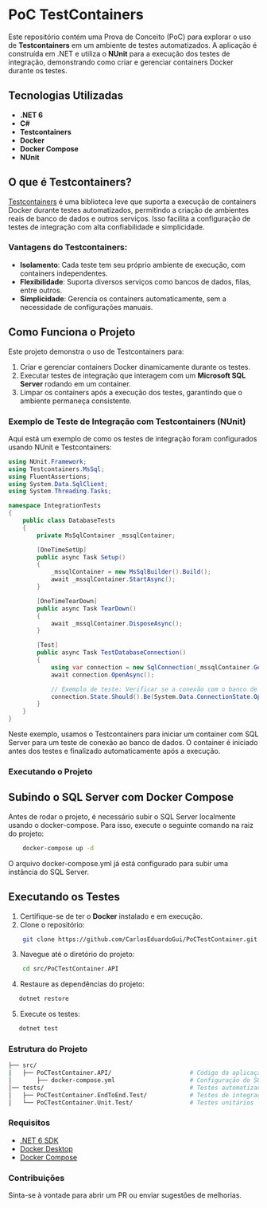 ﻿# PoC TestContainers

Este repositório contém uma Prova de Conceito (PoC) para explorar o uso de **Testcontainers** em um ambiente de testes automatizados. A aplicação é construída em .NET e utiliza o **NUnit** para a execução dos testes de integração, demonstrando como criar e gerenciar containers Docker durante os testes.

## Tecnologias Utilizadas

- **.NET 6**
- **C#**
- **Testcontainers**
- **Docker**
- **Docker Compose**
- **NUnit**

## O que é Testcontainers?

[Testcontainers](https://www.testcontainers.org/) é uma biblioteca leve que suporta a execução de containers Docker durante testes automatizados, permitindo a criação de ambientes reais de banco de dados e outros serviços. Isso facilita a configuração de testes de integração com alta confiabilidade e simplicidade.

### Vantagens do Testcontainers:
- **Isolamento**: Cada teste tem seu próprio ambiente de execução, com containers independentes.
- **Flexibilidade**: Suporta diversos serviços como bancos de dados, filas, entre outros.
- **Simplicidade**: Gerencia os containers automaticamente, sem a necessidade de configurações manuais.

## Como Funciona o Projeto

Este projeto demonstra o uso de Testcontainers para:
1. Criar e gerenciar containers Docker dinamicamente durante os testes.
2. Executar testes de integração que interagem com um **Microsoft SQL Server** rodando em um container.
3. Limpar os containers após a execução dos testes, garantindo que o ambiente permaneça consistente.

### Exemplo de Teste de Integração com Testcontainers (NUnit)

Aqui está um exemplo de como os testes de integração foram configurados usando NUnit e Testcontainers:

```csharp
using NUnit.Framework;
using Testcontainers.MsSql;
using FluentAssertions;
using System.Data.SqlClient;
using System.Threading.Tasks;

namespace IntegrationTests
{
    public class DatabaseTests
    {
        private MsSqlContainer _mssqlContainer;

        [OneTimeSetUp]
        public async Task Setup()
        {
            _mssqlContainer = new MsSqlBuilder().Build();
            await _mssqlContainer.StartAsync();
        }

        [OneTimeTearDown]
        public async Task TearDown()
        {
            await _mssqlContainer.DisposeAsync();
        }

        [Test]
        public async Task TestDatabaseConnection()
        {
            using var connection = new SqlConnection(_mssqlContainer.GetConnectionString());
            await connection.OpenAsync();

            // Exemplo de teste: Verificar se a conexão com o banco de dados está aberta
            connection.State.Should().Be(System.Data.ConnectionState.Open);
        }
    }
}
```

Neste exemplo, usamos o Testcontainers para iniciar um container com SQL Server para um teste de conexão ao banco de dados. O container é iniciado antes dos testes e finalizado automaticamente após a execução.

### Executando o Projeto

## Subindo o SQL Server com Docker Compose
Antes de rodar o projeto, é necessário subir o SQL Server localmente usando o docker-compose. Para isso, execute o seguinte comando na raiz do projeto:
```bash
    docker-compose up -d
```
O arquivo docker-compose.yml já está configurado para subir uma instância do SQL Server.

## Executando os Testes
1. Certifique-se de ter o **Docker** instalado e em execução.
2. Clone o repositório:
```bash
    git clone https://github.com/CarlosEduardoGui/PoCTestContainer.git
```
3. Navegue até o diretório do projeto:
```bash
    cd src/PoCTestContainer.API
```
4. Restaure as dependências do projeto:
```bash
   dotnet restore
```
5. Execute os testes:
```bash
   dotnet test
```

### Estrutura do Projeto
```bash
├── src/
|   ├── PoCTestContainer.API/                      # Código da aplicação
│       ├── docker-compose.yml                     # Configuração do SQL Server local
│── tests/                                         # Testes automatizados
│   ├── PoCTestContainer.EndToEnd.Test/            # Testes de integração com uso de containers Docker
│   └── PoCTestContainer.Unit.Test/                # Testes unitários
```

### Requisitos
- [.NET 6 SDK](https://dotnet.microsoft.com/pt-br/download/dotnet/6.0)
- [Docker Desktop](https://docs.docker.com/desktop/install/windows-install/)
- [Docker Compose](https://docs.docker.com/compose/)

### Contribuições
Sinta-se à vontade para abrir um PR ou enviar sugestões de melhorias.
